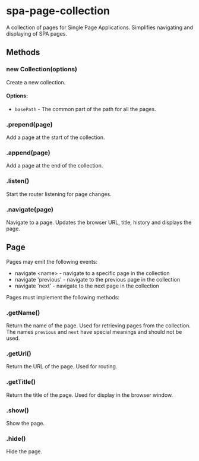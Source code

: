 # spa-page-collection

A collection of pages for Single Page Applications. Simplifies navigating and displaying of SPA pages.

## Methods

### new Collection(options)

Create a new collection.

#### Options:

- `basePath` - The common part of the path for all the pages.

### .prepend(page)

Add a page at the start of the collection.

### .append(page)

Add a page at the end of the collection.

### .listen()

Start the router listening for page changes.

### .navigate(page)

Navigate to a page. Updates the browser URL, title, history and displays the page.

## Page

Pages may emit the following events:

- navigate &lt;name&gt; - navigate to a specific page in the collection
- navigate 'previous' - navigate to the previous page in the collection
- navigate 'next' - navigate to the next page in the collection

Pages must implement the following methods:

### .getName()

Return the name of the page. Used for retrieving pages from the collection. The names `previous` and `next` have special meanings and should not be used.

### .getUrl()

Return the URL of the page. Used for routing.

### .getTitle()

Return the title of the page. Used for display in the browser window.

### .show()

Show the page.

### .hide()

Hide the page.